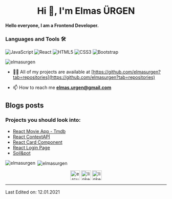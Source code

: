 <h1 align="center">Hi 👋, I'm Elmas ÜRGEN</h1>
<h4 align="left">Hello everyone, I am a Frontend Developer.</h4>


<h3>Languages and Tools 🛠 </h3>

![JavaScript](https://img.shields.io/badge/-JavaScript-%23F7DF1C?style=flat-square&logo=javascript&logoColor=000000&labelColor=%23F7DF1C&color=%23FFCE5A)
![React](https://img.shields.io/badge/-React-61DAFB?style=flat-square&logo=react&logoColor=ffffff)
![HTML5](https://img.shields.io/badge/-HTML5-%23E44D27?style=flat-square&logo=html5&logoColor=ffffff)
![CSS3](https://img.shields.io/badge/-CSS3-%231572B6?style=flat-square&logo=css3)
![Bootstrap](https://img.shields.io/badge/-Bootstrap-563D7C?style=flat-square&logo=Bootstrap)


<p align="left"> <img src="https://komarev.com/ghpvc/?username=elmasurgen" alt="elmasurgen" /> </p>

- 👨‍💻 All of my projects are available at [https://github.com/elmasurgen?tab=repositories](https://github.com/elmasurgen?tab=repositories)

- 📫 How to reach me **elmas.urgen@gmail.com**

## Blogs posts


### Projects you should look into:
- [React Movie App - Tmdb](https://github.com/elmasurgen/MovieDB)
- [React ContextAPİ](https://github.com/elmasurgen/react-contextapi)
- [React Card Component](https://github.com/elmasurgen/react-card-component)
- [React Login Page](https://github.com/elmasurgen/react-login-page)
- [Soil&pot](https://github.com/elmasurgen/Soil-pot)




<img align="left" src="https://github-readme-stats.vercel.app/api/top-langs/?username=elmasurgen&layout=compact&hide=html" alt="elmasurgen" /></p>

<p>&nbsp;<img align="center" src="https://github-readme-stats.vercel.app/api?username=elmasurgen&show_icons=true" alt="elmasurgen" /></p>

<p align="center">
<a href="https://twitter.com/elmasurgen" target="blank"><img align="center" src="https://cdn.jsdelivr.net/npm/simple-icons@3.0.1/icons/twitter.svg" alt="ercument196" height="30" width="30" /></a>
<a href="https://www.linkedin.com/in/elmas-%C3%BC-23928a17a/" target="blank"><img align="center" src="https://cdn.jsdelivr.net/npm/simple-icons@3.0.1/icons/linkedin.svg" alt="linkedin-profile" height="30" width="30" /></a>
  <a href="https://elmasurgen.medium.com/" target="blank"><img align="center" src="https://cdn.jsdelivr.net/npm/simple-icons@3.0.1/icons/medium.svg" alt="linkedin-profile" height="30" width="30" /></a>
</p>

----


Last Edited on: 12.01.2021

